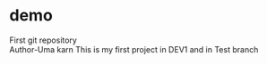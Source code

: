 # demo
First git repository
<br>
Author-Uma karn
 This is my first project 
in DEV1 and in Test branch